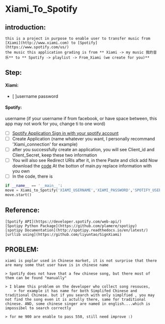 # Xiami_To_Spotify


## introduction:
    this is a project in purpose to enable user to transfer music from [Xiami](http://www.xiami.com) to [Spotify](https://www.spotify.com/us/)
    the music this application grading is from ** Xiami -> my music 我的音乐** to ** Spotify -> playlist -> From_Xiami (we create for you)**

## Step:
####     Xiami:
- [ ]username
        password
####     Spotify:
username (if your username if from facebook, or have space between, this app may not work for you, change ti to one word)
- [ ] [Spotify Application Sign in with your spotify account](https://developer.spotify.com/my-applications/)
- [ ] Create Application (name whatever you want, I personally recommand 'Xiami_connection' for example)
- [ ] after you successfully create an application, you will see Client_id and Client_Secret, keep these two information
- [ ] You will also see Redirect URIs after it, in there Paste [](http://github.com/zhang435/Xiami_To_Spotify/) and click add
    Now download the [code](https://github.com/zhang435/Xiami_To_Spotify/archive/master.zip)
At the botton of main.py
replace information with you own
- [ ] In the code, there is
```python
if __name__ == '__main__':
move = Xiami_to_Spotify('XIAMI_USERNAME','XIAMI_PASSWORD','SPOTIFY_USERNAME','CLIENT_ID','CLIENT_CECRET')
move.start()
```


## Reference:
    [Spotify API](https://developer.spotify.com/web-api/)
    [Spotipy Python Package](https://github.com/plamere/spotipy)
    [spotipy Documentation](http://spotipy.readthedocs.io/en/latest/)
    [urllib using](https://github.com/liyuntao/SignXiami)


## PROBLEM:
    xiami is poplar used in Chinese market, it is not surprise that there are many some that user have is in chinese name

    > Spotify does not have that a few chinese song, but there most of them can be found "manually"

    > I blame this problem on the developer who collect song resouces,
        > for example it has name for both Simplifed Chinese and traditional Chinese. but if you search with only simplfied , you may not find the song even it is actully there, same for traditional chinese. AND, some chinese singer are named in english....which is impossibel to search correctly

    > for me 900 are enable to pass 550, still need improve :)
